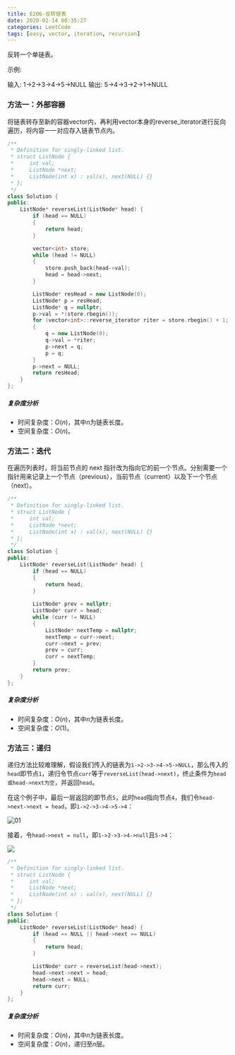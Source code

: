 ```yaml
---
title: E206-反转链表
date: 2020-02-14 00:35:27
categories: LeetCode
tags: [easy, vector, iteration, recursion]
---
```


反转一个单链表。

<!-- more -->

示例:

输入: 1->2->3->4->5->NULL
输出: 5->4->3->2->1->NULL

### 方法一：外部容器

将链表转存至新的容器vector内，再利用vector本身的reverse_iterator进行反向遍历，将内容一一对应存入链表节点内。

```c++
/**
 * Definition for singly-linked list.
 * struct ListNode {
 *     int val;
 *     ListNode *next;
 *     ListNode(int x) : val(x), next(NULL) {}
 * };
 */
class Solution {
public:
    ListNode* reverseList(ListNode* head) {
        if (head == NULL)
        {
            return head;
        }

        vector<int> store;
        while (head != NULL)
        {
            store.push_back(head->val);
            head = head->next;
        }

        ListNode* resHead = new ListNode(0);
        ListNode* p = resHead;
        ListNode* q = nullptr;
        p->val = *(store.rbegin());
        for (vector<int>::reverse_iterator riter = store.rbegin() + 1; riter != store.rend(); riter++)
        {
            q = new ListNode(0);
            q->val = *riter;
            p->next = q;
            p = q;
        }
        p->next = NULL;
        return resHead;
    }
};
```

##### 复杂度分析

- 时间复杂度：*O*(*n*)，其中*n*为链表长度。
- 空间复杂度：*O*(*n*)。



### 方法二：迭代

在遍历列表时，将当前节点的 next 指针改为指向它的前一个节点。分别需要一个指针用来记录上一个节点（previous），当前节点（current）以及下一个节点（next）。

```c++
/**
 * Definition for singly-linked list.
 * struct ListNode {
 *     int val;
 *     ListNode *next;
 *     ListNode(int x) : val(x), next(NULL) {}
 * };
 */
class Solution {
public:
    ListNode* reverseList(ListNode* head) {
        if (head == NULL)
        {
            return head;
        }
        
        ListNode* prev = nullptr;
        ListNode* curr = head;
        while (curr != NULL)
        {
            ListNode* nextTemp = nullptr;
            nextTemp = curr->next;
            curr->next = prev;
            prev = curr;
            curr = nextTemp;
        }
        return prev;
    }
};
```

##### 复杂度分析

- 时间复杂度：*O*(*n*)，其中*n*为链表长度。
- 空间复杂度：*O*(1)。



### 方法三：递归

递归方法比较难理解，假设我们传入的链表为``1->2->3->4->5->NULL``，那么传入的``head``即节点``1``，递归令节点``curr``等于``reverseList(head->next)``，终止条件为``head或head->next为空``，并返回``head``。

在这个例子中，最后一层返回的即节点``5``，此时``head``指向节点``4``，我们令``head->next->next = head``，即``1->2->3->4->5->4``：

![01](https://hexo-jiangluyu.oss-cn-shanghai.aliyuncs.com/01.png)

接着，令``head->next = null``，即``1->2->3->4->null``且``5->4``： 

![](https://hexo-jiangluyu.oss-cn-shanghai.aliyuncs.com/02.png)

```c++
/**
 * Definition for singly-linked list.
 * struct ListNode {
 *     int val;
 *     ListNode *next;
 *     ListNode(int x) : val(x), next(NULL) {}
 * };
 */
class Solution {
public:
    ListNode* reverseList(ListNode* head) {
        if (head == NULL || head->next == NULL)
        {
            return head;
        }

        ListNode* curr = reverseList(head->next);
        head->next->next = head;
        head->next = NULL;
        return curr;
    }
};
```

##### 复杂度分析

- 时间复杂度：*O*(*n*)，其中*n*为链表长度。
- 空间复杂度：*O*(*n*)，递归至*n*层。
